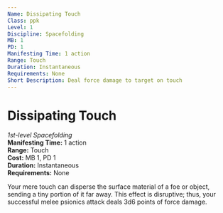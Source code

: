 ```yaml
---
Name: Dissipating Touch
Class: ppk
Level: 1
Discipline: Spacefolding
MB: 1
PD: 1
Manifesting Time: 1 action
Range: Touch
Duration: Instantaneous
Requirements: None
Short Description: Deal force damage to target on touch
---
```

# Dissipating Touch
*1st-level Spacefolding*\
**Manifesting Time:** 1 action\
**Range:** Touch\
**Cost:** MB 1, PD 1\
**Duration:** Instantaneous\
**Requirements:** None

Your mere touch can disperse the surface
material of a foe or object, sending a tiny portion of it
far away. This effect is disruptive; thus, your successful
melee psionics attack deals 3d6 points of force damage.
